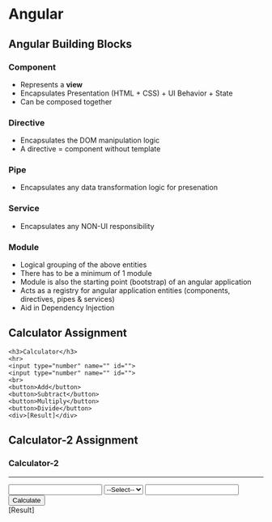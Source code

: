 # Angular #

## Angular Building Blocks ##

### Component ###
- Represents a **view**
- Encapsulates Presentation (HTML + CSS) + UI Behavior + State
- Can be composed together

### Directive ###
- Encapsulates the DOM manipulation logic
- A directive = component without template

### Pipe ###
- Encapsulates any data transformation logic for presenation

### Service ###
- Encapsulates any NON-UI responsibility

### Module ###
- Logical grouping of the above entities
- There has to be a minimum of 1 module
- Module is also the starting point (bootstrap) of an angular application
- Acts as a registry for angular application entities (components, directives, pipes & services)
- Aid in Dependency Injection

## Calculator Assignment ##
```
<h3>Calculator</h3>
<hr>
<input type="number" name="" id="">
<input type="number" name="" id="">
<br>
<button>Add</button>
<button>Subtract</button>
<button>Multiply</button>
<button>Divide</button>
<div>[Result]</div>
```

## Calculator-2 Assignment ##
<h3>Calculator-2</h3>
<hr>
<input type="number" name="" id="">
<select name="" id="">
<option value="">--Select--</option>
<option value="add">Add</option>
<option value="subtract">Subtract</option>
<option value="multiply">Multiply</option>
<option value="divide">Divide</option>
</select>
<input type="number" name="" id="">
<button>Calculate</button>
<div>[Result]</div>